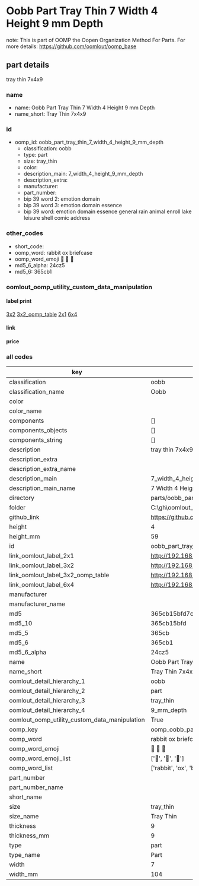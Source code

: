 # Oobb Part Tray Thin 7 Width 4 Height 9 mm Depth  

note: This is part of OOMP the Oopen Organization Method For Parts. For more details: https://github.com/oomlout/oomp_base

##  part details
  



tray thin 7x4x9



### name
* name: Oobb Part Tray Thin 7 Width 4 Height 9 mm Depth
* name_short: Tray Thin 7x4x9 
### id
* oomp_id: oobb_part_tray_thin_7_width_4_height_9_mm_depth
  * classification: oobb
  * type: part
  * size: tray_thin
  * color: 
  * description_main: 7_width_4_height_9_mm_depth
  * description_extra: 
  * manufacturer: 
  * part_number: 
  * bip 39 word 2: emotion domain
  * bip 39 word 3: emotion domain essence
  * bip 39 word: emotion domain essence general rain animal enroll lake leisure shell comic address

### other_codes
* short_code: 
* oomp_word: rabbit ox briefcase
* oomp_word_emoji :rabbit: :ox: :briefcase:
* md5_6_alpha: 24cz5
* md5_6: 365cb1






### oomlout_oomp_utility_custom_data_manipulation
#### label print
[3x2](http://192.168.1.245:1112/?label=oomp%2024cz5)
[3x2_oomp_table](http://192.168.1.108:1112/?label=oomp%2024cz5)
[2x1](http://192.168.1.242:1112/?label=oomp%2024cz5)
[6x4](http://192.168.1.55:1112/?label=oomp%2024cz5)    

#### link

                              

#### price







### all codes 
| key | value |  
| --- | --- |  
| classification | oobb |  
| classification_name | Oobb |  
| color |  |  
| color_name |  |  
| components | [] |  
| components_objects | [] |  
| components_string | [] |  
| description | tray thin 7x4x9 |  
| description_extra |  |  
| description_extra_name |  |  
| description_main | 7_width_4_height_9_mm_depth |  
| description_main_name | 7 Width 4 Height 9 mm Depth |  
| directory | parts/oobb_part_tray_thin_7_width_4_height_9_mm_depth |  
| folder | C:\gh\oomlout_oobb_version_4_generated_parts\things\oobb_part_tray_thin_7_width_4_height_9_mm_depth |  
| github_link | https://github.com/oomlout/oomlout_oomp_part_src/tree/main/parts/oobb_part_tray_thin_7_width_4_height_9_mm_depth |  
| height | 4 |  
| height_mm | 59 |  
| id | oobb_part_tray_thin_7_width_4_height_9_mm_depth |  
| link_oomlout_label_2x1 | http://192.168.1.242:1112/?label=oomp%2024cz5 |  
| link_oomlout_label_3x2 | http://192.168.1.245:1112/?label=oomp%2024cz5 |  
| link_oomlout_label_3x2_oomp_table | http://192.168.1.108:1112/?label=oomp%2024cz5 |  
| link_oomlout_label_6x4 | http://192.168.1.55:1112/?label=oomp%2024cz5 |  
| manufacturer |  |  
| manufacturer_name |  |  
| md5 | 365cb15bfd7ca9642458860c9a903a46 |  
| md5_10 | 365cb15bfd |  
| md5_5 | 365cb |  
| md5_6 | 365cb1 |  
| md5_6_alpha | 24cz5 |  
| name | Oobb Part Tray Thin 7 Width 4 Height 9 mm Depth |  
| name_short | Tray Thin 7x4x9  |  
| oomlout_detail_hierarchy_1 | oobb |  
| oomlout_detail_hierarchy_2 | part |  
| oomlout_detail_hierarchy_3 | tray_thin |  
| oomlout_detail_hierarchy_4 | 9_mm_depth |  
| oomlout_oomp_utility_custom_data_manipulation | True |  
| oomp_key | oomp_oobb_part_tray_thin_7_width_4_height_9_mm_depth |  
| oomp_word | rabbit ox briefcase |  
| oomp_word_emoji | :rabbit: :ox: :briefcase: |  
| oomp_word_emoji_list | [':rabbit:', ':ox:', ':briefcase:'] |  
| oomp_word_list | ['rabbit', 'ox', 'briefcase'] |  
| part_number |  |  
| part_number_name |  |  
| short_name |  |  
| size | tray_thin |  
| size_name | Tray Thin |  
| thickness | 9 |  
| thickness_mm | 9 |  
| type | part |  
| type_name | Part |  
| width | 7 |  
| width_mm | 104 |  
